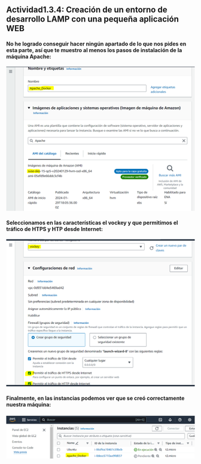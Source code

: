 ## Actividad1.3.4: Creación de un entorno de desarrollo LAMP con una pequeña aplicación WEB
#### No he logrado conseguir hacer ningún apartado de lo que nos pides en esta parte, así que te muestro al menos los pasos de instalación de la máquina Apache:
![Imagen-1lamp](img/Paso1_Instalacion.PNG)
#### Seleccionamos en las características el vockey y que permitimos el tráfico de HTPS y HTP desde Internet:
![Imagen-2lamp](img/Paso2_Instalacion.PNG)
#### Finalmente, en las instancias podemos ver que se creó correctamente nuestra máquina:
![Imagen-3lamp](img/Paso3_Instalacion.PNG)
